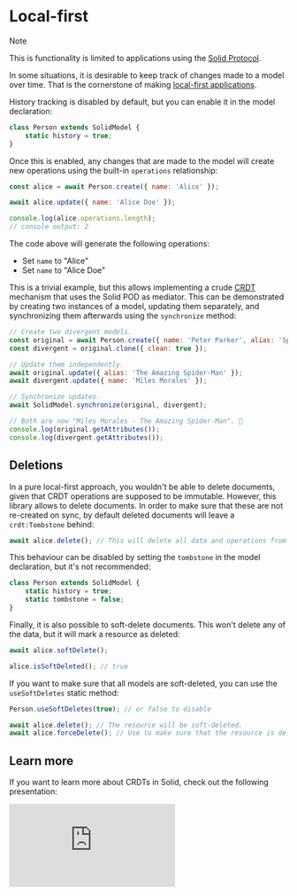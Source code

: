# Local-first

> [!Note]
> This is functionality is limited to applications using the [Solid Protocol](../solid-protocol/what-is-solid.md).

In some situations, it is desirable to keep track of changes made to a model over time. That is the cornerstone of making [local-first applications](http://inkandswitch.com/local-first/).

History tracking is disabled by default, but you can enable it in the model declaration:

```js
class Person extends SolidModel {
    static history = true;
}
```

Once this is enabled, any changes that are made to the model will create new operations using the built-in `operations` relationship:

```js
const alice = await Person.create({ name: 'Alice' });

await alice.update({ name: 'Alice Doe' });

console.log(alice.operations.length);
// console output: 2
```

The code above will generate the following operations:

- Set `name` to "Alice"
- Set `name` to "Alice Doe"

This is a trivial example, but this allows implementing a crude [CRDT](https://en.wikipedia.org/wiki/Conflict-free_replicated_data_type) mechanism that uses the Solid POD as mediator. This can be demonstrated by creating two instances of a model, updating them separately, and synchronizing them afterwards using the `synchronize` method:

```js
// Create two divergent models.
const original = await Person.create({ name: 'Peter Parker', alias: 'Spider-Man' });
const divergent = original.clone({ clean: true });

// Update them independently.
await original.update({ alias: 'The Amazing Spider-Man' });
await divergent.update({ name: 'Miles Morales' });

// Synchronize updates.
await SolidModel.synchronize(original, divergent);

// Both are now "Miles Morales - The Amazing Spider-Man". 🤔
console.log(original.getAttributes());
console.log(divergent.getAttributes());
```

## Deletions

In a pure local-first approach, you wouldn't be able to delete documents, given that CRDT operations are supposed to be immutable. However, this library allows to delete documents. In order to make sure that these are not re-created on sync, by default deleted documents will leave a `crdt:Tombstone` behind:

```js
await alice.delete(); // This will delete all data and operations from alice, and leave a crdt:Tombstone with the deletion date.
```

This behaviour can be disabled by setting the `tombstone` in the model declaration, but it's not recommended:

```js
class Person extends SolidModel {
    static history = true;
    static tombstone = false;
}
```

Finally, it is also possible to soft-delete documents. This won't delete any of the data, but it will mark a resource as deleted:

```js
await alice.softDelete();

alice.isSoftDeleted(); // true
```

If you want to make sure that all models are soft-deleted, you can use the `useSoftDeletes` static method:

```js
Person.useSoftDeletes(true); // or false to disable

await alice.delete(); // The resource will be soft-deleted.
await alice.forceDelete(); // Use to make sure that the resource is deleted either way.
```

## Learn more

If you want to learn more about CRDTs in Solid, check out the following presentation:

<iframe class="aspect-video w-full" src="https://www.youtube.com/embed/vYQmGeaQt8E?si=ZqZkScUuZa2I6GGV" title="Solid CRDTs in Practice" frameborder="0" allow="accelerometer; autoplay; clipboard-write; encrypted-media; gyroscope; picture-in-picture; web-share" referrerpolicy="strict-origin-when-cross-origin" allowfullscreen></iframe>
